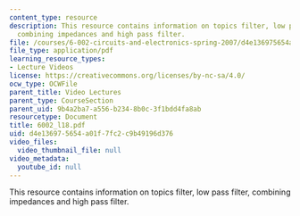 ```yaml
---
content_type: resource
description: This resource contains information on topics filter, low pass filter,
  combining impedances and high pass filter.
file: /courses/6-002-circuits-and-electronics-spring-2007/d4e136975654a01f7fc2c9b49196d376_6002_l18.pdf
file_type: application/pdf
learning_resource_types:
- Lecture Videos
license: https://creativecommons.org/licenses/by-nc-sa/4.0/
ocw_type: OCWFile
parent_title: Video Lectures
parent_type: CourseSection
parent_uid: 9b4a2ba7-a556-b234-8b0c-3f1bdd4fa8ab
resourcetype: Document
title: 6002_l18.pdf
uid: d4e13697-5654-a01f-7fc2-c9b49196d376
video_files:
  video_thumbnail_file: null
video_metadata:
  youtube_id: null
---
```

This resource contains information on topics filter, low pass filter, combining impedances and high pass filter.